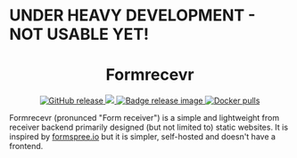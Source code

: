 # UNDER HEAVY DEVELOPMENT - NOT USABLE YET!

<h1 align="center">
    Formrecevr
</h1>

<p align="center">
    <a href="https://github.com/dorianim/formrecevr/releases/latest">
        <img src="https://img.shields.io/github/v/release/dorianim/formrecevr?logo=github&logoColor=white" alt="GitHub release"/>
    </a>
    <a href="https://www.gnu.org/licenses/agpl-3.0">
        <img src="https://img.shields.io/badge/License-AGPL%20v3-blue.svg" />
    </a>
    <a href="https://github.com/dorianim/formrecevr/actions/workflows/release.yml">
        <img src="https://github.com/dorianim/formrecevr/actions/workflows/release.yml/badge.svg" alt="Badge release image" />
    </a>
    <a href="https://hub.docker.com/r/dorianim/formrecevr">
        <img src="https://img.shields.io/docker/pulls/dorianim/formrecevr.svg" alt="Docker pulls" />
    </a>
</p>

Formrecevr (pronunced "Form receiver") is a simple and lightweight from receiver backend primarily designed (but not limited to) static websites. It is inspired by [formspree.io](formspree.io) but it is simpler, self-hosted and doesn't have a frontend.